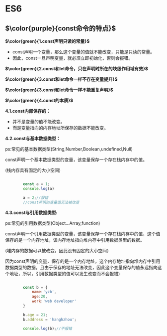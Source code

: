 # ES6

## $\color{purple}{const命令的特点}$

**$\color{green}{1.const声明只读的常量}$**

- const声明一个变量，那么这个变量的值就不能改变，只能是只读的常量。
- 因此，const一旦声明变量，就必须立即初始化，否则会报错。

**$\color{green}{2.const和let命令，只在声明时所在的块级作用域有效}$**

**$\color{green}{3.const和let命令一样不存在变量提升}$**

**$\color{green}{3.const和let命令一样不能重复声明}$**

**$\color{green}{4.const的本质}$**

**4.1.const内部保存的：**

- 并不是变量的值不能改变。
- 而是变量指向的内存地址所保存的数据不能改变。

**4.2.const与基本数据类型：**

ps:常见的基本数据类型(String,Number,Boolean,undefined,Null)

const声明一个基本数据类型的变量，该变量保存一个存在栈内存中的值。

(栈内存具有固定的大小空间)

```javascript

        const a = 1;
        console.log(a)

        a = 2;//报错
        //const声明的变量值无法被改变

```

**4.3.const与引用数据类型:**

ps:常见的引用数据类型(Object...Array,function)

const声明一个引用数据类型的变量，该变量保存一个存在栈内存中的值，这个值保存的是一个内存地址，该内存地址指向堆内存中引用数据类型的数据。

(堆内存的数据可以被改变，因此没有固定的大小空间）

因为const声明的变量，保存的是一个内存地址，这个内存地址指向堆内存中引用数据类型的数据。且由于保存的地址无法改变，因此这个变量保存的值永远指向这个地址，所以，引用数据类型的值可以发生改变而不会报错)

```javascript

        const b = {
            name:'yzb',
            age:20,
            work:'web developer'
        }

        b.age = 21;
        b.address = 'hanghzhou';

        console.log(b);//不报错

```
